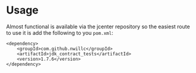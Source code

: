 # Usage

Almost functional is available via the jcenter repository so the easiest route to use it is add the following to you `pom.xml`:

	<dependency>
		<groupId>com.github.nwillc</groupId>
		<artifactId>jdk_contract_tests</artifactId>
		<version>1.7.6</version>
	</dependency>
